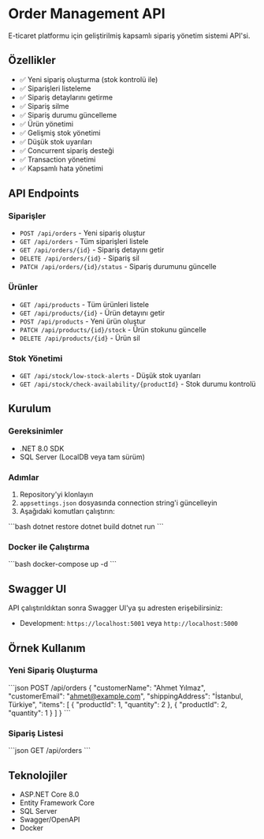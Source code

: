 ﻿# Order Management API

E-ticaret platformu için geliştirilmiş kapsamlı sipariş yönetim sistemi API'si.

## Özellikler

- ✅ Yeni sipariş oluşturma (stok kontrolü ile)
- ✅ Siparişleri listeleme
- ✅ Sipariş detaylarını getirme
- ✅ Sipariş silme
- ✅ Sipariş durumu güncelleme
- ✅ Ürün yönetimi
- ✅ Gelişmiş stok yönetimi
- ✅ Düşük stok uyarıları
- ✅ Concurrent sipariş desteği
- ✅ Transaction yönetimi
- ✅ Kapsamlı hata yönetimi

## API Endpoints

### Siparişler
- `POST /api/orders` - Yeni sipariş oluştur
- `GET /api/orders` - Tüm siparişleri listele
- `GET /api/orders/{id}` - Sipariş detayını getir
- `DELETE /api/orders/{id}` - Sipariş sil
- `PATCH /api/orders/{id}/status` - Sipariş durumunu güncelle

### Ürünler
- `GET /api/products` - Tüm ürünleri listele
- `GET /api/products/{id}` - Ürün detayını getir
- `POST /api/products` - Yeni ürün oluştur
- `PATCH /api/products/{id}/stock` - Ürün stokunu güncelle
- `DELETE /api/products/{id}` - Ürün sil

### Stok Yönetimi
- `GET /api/stock/low-stock-alerts` - Düşük stok uyarıları
- `GET /api/stock/check-availability/{productId}` - Stok durumu kontrolü

## Kurulum

### Gereksinimler
- .NET 8.0 SDK
- SQL Server (LocalDB veya tam sürüm)

### Adımlar
1. Repository'yi klonlayın
2. `appsettings.json` dosyasında connection string'i güncelleyin
3. Aşağıdaki komutları çalıştırın:

\`\`\`bash
dotnet restore
dotnet build
dotnet run
\`\`\`

### Docker ile Çalıştırma
\`\`\`bash
docker-compose up -d
\`\`\`

## Swagger UI
API çalıştırıldıktan sonra Swagger UI'ya şu adresten erişebilirsiniz:
- Development: `https://localhost:5001` veya `http://localhost:5000`

## Örnek Kullanım

### Yeni Sipariş Oluşturma
\`\`\`json
POST /api/orders
{
  "customerName": "Ahmet Yılmaz",
  "customerEmail": "ahmet@example.com",
  "shippingAddress": "İstanbul, Türkiye",
  "items": [
    {
      "productId": 1,
      "quantity": 2
    },
    {
      "productId": 2,
      "quantity": 1
    }
  ]
}
\`\`\`

### Sipariş Listesi
\`\`\`json
GET /api/orders
\`\`\`

## Teknolojiler
- ASP.NET Core 8.0
- Entity Framework Core
- SQL Server
- Swagger/OpenAPI
- Docker
